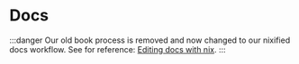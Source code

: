 # Docs

:::danger
Our old book process is removed and now changed to our nixified docs workflow. See for reference: [Editing docs with nix](../nix/editing-docs).
:::
